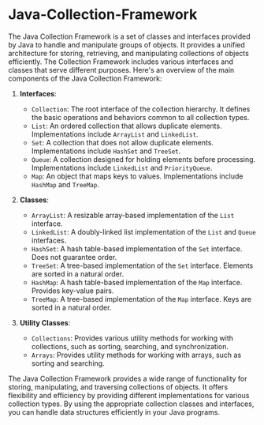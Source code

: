 # Java-Collection-Framework

The Java Collection Framework is a set of classes and interfaces provided by Java to handle and manipulate groups of objects. It provides a unified architecture for storing, retrieving, and manipulating collections of objects efficiently. The Collection Framework includes various interfaces and classes that serve different purposes. Here's an overview of the main components of the Java Collection Framework:

1. **Interfaces**:
   - `Collection`: The root interface of the collection hierarchy. It defines the basic operations and behaviors common to all collection types.
   - `List`: An ordered collection that allows duplicate elements. Implementations include `ArrayList` and `LinkedList`.
   - `Set`: A collection that does not allow duplicate elements. Implementations include `HashSet` and `TreeSet`.
   - `Queue`: A collection designed for holding elements before processing. Implementations include `LinkedList` and `PriorityQueue`.
   - `Map`: An object that maps keys to values. Implementations include `HashMap` and `TreeMap`.

2. **Classes**:
   - `ArrayList`: A resizable array-based implementation of the `List` interface.
   - `LinkedList`: A doubly-linked list implementation of the `List` and `Queue` interfaces.
   - `HashSet`: A hash table-based implementation of the `Set` interface. Does not guarantee order.
   - `TreeSet`: A tree-based implementation of the `Set` interface. Elements are sorted in a natural order.
   - `HashMap`: A hash table-based implementation of the `Map` interface. Provides key-value pairs.
   - `TreeMap`: A tree-based implementation of the `Map` interface. Keys are sorted in a natural order.

3. **Utility Classes**:
   - `Collections`: Provides various utility methods for working with collections, such as sorting, searching, and synchronization.
   - `Arrays`: Provides utility methods for working with arrays, such as sorting and searching.

The Java Collection Framework provides a wide range of functionality for storing, manipulating, and traversing collections of objects. It offers flexibility and efficiency by providing different implementations for various collection types. By using the appropriate collection classes and interfaces, you can handle data structures efficiently in your Java programs.
